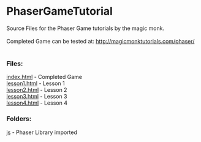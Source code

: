 # PhaserGameTutorial
Source Files for the Phaser Game tutorials by the magic monk.<br><br>
Completed Game can be tested at: http://magicmonktutorials.com/phaser/<br><br>

<h3>Files:</h3>
<a href="https://github.com/Bulletproofmonk/PhaserGameTutorial/blob/master/index.html">index.html</a> - Completed Game <br>
<a href="https://github.com/Bulletproofmonk/PhaserGameTutorial/blob/master/lesson1.html">lesson1.html</a> - Lesson 1<br>
<a href="https://github.com/Bulletproofmonk/PhaserGameTutorial/blob/master/lesson2.html">lesson2.html</a> - Lesson 2<br>
<a href="https://github.com/Bulletproofmonk/PhaserGameTutorial/blob/master/lesson3.html">lesson3.html</a> - Lesson 3<br>
<a href="https://github.com/Bulletproofmonk/PhaserGameTutorial/blob/master/lesson4.html">lesson4.html</a> - Lesson 4<br>

<h3>Folders:</h3>
<a href="https://github.com/Bulletproofmonk/PhaserGameTutorial/blob/master/js/">js</a> - Phaser Library imported<br><br>

